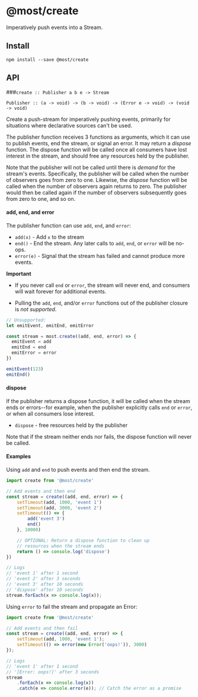 # @most/create

Imperatively push events into a Stream.

## Install

```
npm install --save @most/create
```

## API

###`create :: Publisher a b e -> Stream`

```
Publisher :: (a -> void) -> (b -> void) -> (Error e -> void) -> (void -> void)
```

Create a push-stream for imperatively pushing events, primarily for situations where declarative sources can't be used.

The publisher function receives 3 functions as arguments, which it can use to publish events, end the stream, or signal an error.  It may return a *dispose* function.  The dispose function will be called once all consumers have lost interest in the stream, and should free any resources held by the publisher.

Note that the publisher will not be called until there is *demand* for the stream's events.  Specifically, the publisher will be called when the number of observers goes from zero to one.  Likewise, the *dispose* function will be called when the number of observers again returns to zero.  The publisher would then be called again if the number of observers subsequently goes from zero to one, and so on.

#### add, end, and error
The publisher function can use `add`, `end`, and `error`:

* `add(x)` - Add `x` to the stream
* `end()` - End the stream. Any later calls to `add`, `end`, or `error` will be no-ops.
* `error(e)` - Signal that the stream has failed and cannot produce more events.

**Important**

* If you never call `end` or `error`, the stream will never end, and consumers will wait forever for additional events.

* Pulling the `add`, `end`, and/or `error` functions out of the publisher closure is *not supported*.

<!-- skip-example -->
```js
// Unsupported:
let emitEvent, emitEnd, emitError

const stream = most.create((add, end, error) => {
  emitEvent = add
  emitEnd = end
  emitError = error
})

emitEvent(123)
emitEnd()
```

#### dispose

If the publisher returns a dispose function, it will be called when the stream ends or errors--for example, when the publisher explicitly calls `end` or `error`, or when all consumers lose interest.

* `dispose` - free resources held by the publisher

Note that if the stream neither ends nor fails, the dispose function will never be called.

#### Examples

Using `add` and `end` to push events and then end the stream.

```js
import create from '@most/create'

// Add events and then end
const stream = create((add, end, error) => {
	setTimeout(add, 1000, 'event 1')
	setTimeout(add, 3000, 'event 2')
	setTimeout(() => {
		add('event 3')
		end()
	}, 10000)

	// OPTIONAL: Return a dispose function to clean up
	// resources when the stream ends
	return () => console.log('dispose')
})

// Logs
// 'event 1' after 1 second
// 'event 2' after 3 seconds
// 'event 3' after 10 seconds
// 'dispose' after 10 seconds
stream.forEach(x => console.log(x));
```

Using `error` to fail the stream and propagate an Error:

```js
import create from '@most/create'

// Add events and then fail
const stream = create((add, end, error) => {
	setTimeout(add, 1000, 'event 1');
	setTimeout(() => error(new Error('oops!')), 3000)
});

// Logs
// 'event 1' after 1 second
// '[Error: oops!]' after 3 seconds
stream
	.forEach(x => console.log(x))
	.catch(e => console.error(e)); // Catch the error as a promise
```
